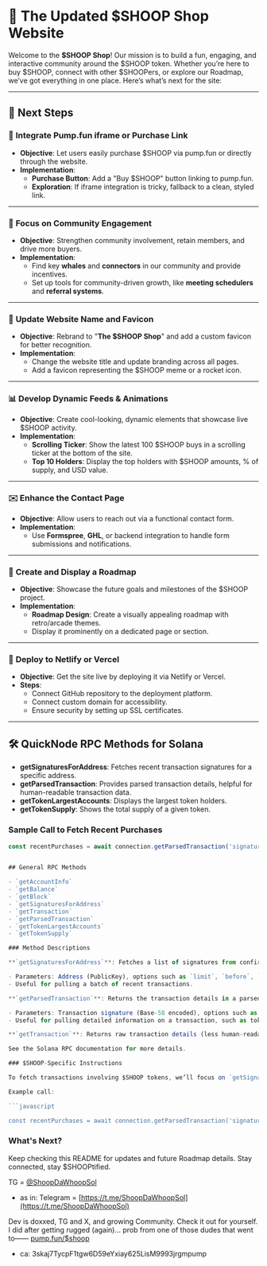 # 🚀 The Updated $SHOOP Shop Website

Welcome to the **$SHOOP Shop**! Our mission is to build a fun, engaging, and interactive community around the $SHOOP token. Whether you’re here to buy $SHOOP, connect with other $SHOOPers, or explore our Roadmap, we’ve got everything in one place. Here’s what’s next for the site:

---

## 🎯 Next Steps

### 🛒 **Integrate Pump.fun iframe or Purchase Link**

- **Objective**: Let users easily purchase $SHOOP via pump.fun or directly through the website.
- **Implementation**:
  - **Purchase Button**: Add a "Buy $SHOOP" button linking to pump.fun.
  - **Exploration**: If iframe integration is tricky, fallback to a clean, styled link.

---

### 💬 **Focus on Community Engagement**

- **Objective**: Strengthen community involvement, retain members, and drive more buyers.
- **Implementation**:
  - Find key **whales** and **connectors** in our community and provide incentives.
  - Set up tools for community-driven growth, like **meeting schedulers** and **referral systems**.

---

### 🔗 **Update Website Name and Favicon**

- **Objective**: Rebrand to "**The $SHOOP Shop**" and add a custom favicon for better recognition.
- **Implementation**:
  - Change the website title and update branding across all pages.
  - Add a favicon representing the $SHOOP meme or a rocket icon.

---

### 📊 **Develop Dynamic Feeds & Animations**

- **Objective**: Create cool-looking, dynamic elements that showcase live $SHOOP activity.
- **Implementation**:
  - **Scrolling Ticker**: Show the latest 100 $SHOOP buys in a scrolling ticker at the bottom of the site.
  - **Top 10 Holders**: Display the top holders with $SHOOP amounts, % of supply, and USD value.

---

### ✉️ **Enhance the Contact Page**

- **Objective**: Allow users to reach out via a functional contact form.
- **Implementation**:
  - Use **Formspree**, **GHL**, or backend integration to handle form submissions and notifications.

---

### 📅 **Create and Display a Roadmap**

- **Objective**: Showcase the future goals and milestones of the $SHOOP project.
- **Implementation**:
  - **Roadmap Design**: Create a visually appealing roadmap with retro/arcade themes.
  - Display it prominently on a dedicated page or section.

---

### 🚀 **Deploy to Netlify or Vercel**

- **Objective**: Get the site live by deploying it via Netlify or Vercel.
- **Steps**:
  - Connect GitHub repository to the deployment platform.
  - Connect custom domain for accessibility.
  - Ensure security by setting up SSL certificates.

---

## 🛠️ **QuickNode RPC Methods for Solana**

- **getSignaturesForAddress**: Fetches recent transaction signatures for a specific address.
- **getParsedTransaction**: Provides parsed transaction details, helpful for human-readable transaction data.
- **getTokenLargestAccounts**: Displays the largest token holders.
- **getTokenSupply**: Shows the total supply of a given token.
  
### Sample Call to Fetch Recent Purchases

```javascript
const recentPurchases = await connection.getParsedTransaction('signature', { maxSupportedTransactionVersion: 0 });


## General RPC Methods

- `getAccountInfo`
- `getBalance`
- `getBlock`
- `getSignaturesForAddress`
- `getTransaction`
- `getParsedTransaction`
- `getTokenLargestAccounts`
- `getTokenSupply`

### Method Descriptions

**`getSignaturesForAddress`**: Fetches a list of signatures from confirmed transactions for a given address.

- Parameters: Address (PublicKey), options such as `limit`, `before`, `until`.
- Useful for pulling a batch of recent transactions.

**`getParsedTransaction`**: Returns the transaction details in a parsed JSON format.

- Parameters: Transaction signature (Base-58 encoded), options such as `commitment` level and `maxSupportedTransactionVersion`.
- Useful for pulling detailed information on a transaction, such as token transfers.

**`getTransaction`**: Returns raw transaction details (less human-readable, but more information).

See the Solana RPC documentation for more details.

### $SHOOP-Specific Instructions

To fetch transactions involving $SHOOP tokens, we’ll focus on `getSignaturesForAddress` and `getParsedTransaction` methods, filtering the instructions for those involving the $SHOOP token mint address.

Example call:

```javascript

const recentPurchases = await connection.getParsedTransaction('signature', { maxSupportedTransactionVersion: 0 });

```

### What's Next?

Keep checking this README for updates and future Roadmap details. Stay connected, stay $SHOOPtified.

TG = [@ShoopDaWhoopSol](https://t.me/ShoopDaWhoopSol)

- as in: Telegram = [https://t.me/ShoopDaWhoopSol](https://t.me/ShoopDaWhoopSol)

Dev is doxxed, TG and X, and growing Community. Check it out for yourself. I did after getting rugged (again)… prob from one of those dudes that went to—— [pump.fun/$shoop](https://pump.fun/3skaj7TycpF1tgw6D59eYxiay625LisM9993jrgmpump)

- ca: 3skaj7TycpF1tgw6D59eYxiay625LisM9993jrgmpump
